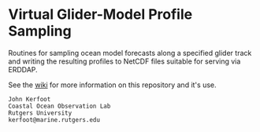 Virtual Glider-Model Profile Sampling
=====================================

Routines for sampling ocean model forecasts along a specified glider track and
writing the resulting profiles to NetCDF files suitable for serving via
ERDDAP.

See the [wiki](https://github.com/kerfoot/modelpalooza/wiki) for more
information on this repository and it's use.

    John Kerfoot
    Coastal Ocean Observation Lab
    Rutgers University
    kerfoot@marine.rutgers.edu

